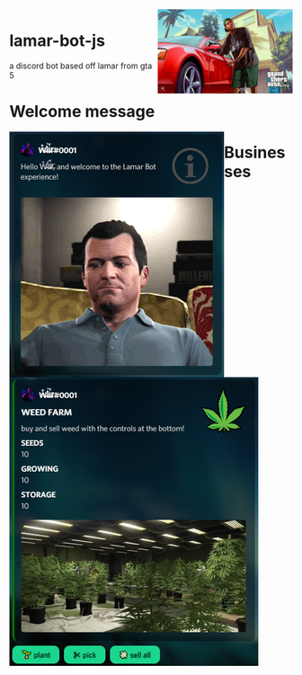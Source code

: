 <img align="right" alt="lamar smash window" src="./images/lamar smash window.jpg" height="150px">

# lamar-bot-js
 a discord bot based off lamar from gta 5

# Welcome message
<img align="left" alt="welcome" src="./images/intro screenshot.PNG">

# Businesses
<img align="left" alt="welcome" src="./images/businesses screenshot.PNG">